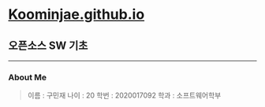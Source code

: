 # [Koominjae.github.io](Koominjae.github.io)
## 오픈소스 SW 기초
------------------
### About Me
> 이름 : 구민재
> 나이 : 20
> 학번 : 2020017092
> 학과 : 소프트웨어학부
